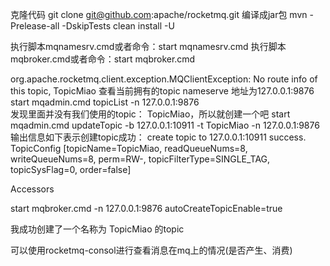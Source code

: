 克隆代码
git clone git@github.com:apache/rocketmq.git
编译成jar包	
mvn -Prelease-all -DskipTests clean install -U

执行脚本mqnamesrv.cmd或者命令：start mqnamesrv.cmd
执行脚本mqbroker.cmd或者命令：start mqbroker.cmd

org.apache.rocketmq.client.exception.MQClientException: No route info of this topic, TopicMiao
查看当前拥有的topic
nameserve 地址为127.0.0.1:9876
start mqadmin.cmd topicList -n 127.0.0.1:9876  
发现里面并没有我们使用的topic： TopicMiao，所以就创建一个吧
start mqadmin.cmd updateTopic -b 127.0.0.1:10911 -t TopicMiao -n 127.0.0.1:9876
输出信息如下表示创建topic成功：
create topic to 127.0.0.1:10911 success.
TopicConfig [topicName=TopicMiao, readQueueNums=8, writeQueueNums=8, perm=RW-, topicFilterType=SINGLE_TAG, topicSysFlag=0, order=false]


Accessors

start mqbroker.cmd -n 127.0.0.1:9876 autoCreateTopicEnable=true

我成功创建了一个名称为 TopicMiao 的topic


可以使用rocketmq-consol进行查看消息在mq上的情况(是否产生、消费)
